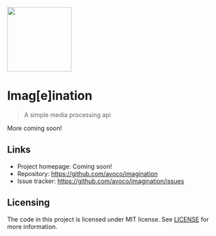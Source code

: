 <img src="https://github.com/avoco/imagination/raw/master/.github/logo.png" width="150" height="150">

# Imag[e]ination

> A simple media processing api

More coming soon!

## Links

- Project homepage: Coming soon!
- Repository: https://github.com/avoco/imagination
- Issue tracker: https://github.com/avoco/imagination/issues

## Licensing

The code in this project is licensed under MIT license. See [LICENSE](./LICENSE)
for more information.